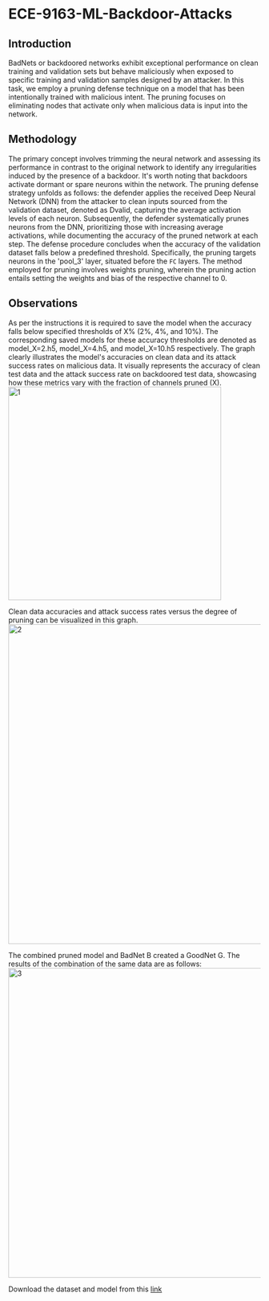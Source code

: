 # ECE-9163-ML-Backdoor-Attacks

## Introduction
BadNets or backdoored networks exhibit exceptional performance on clean training and validation sets but behave maliciously when exposed to specific training and validation samples designed by an attacker. In this task, we employ a pruning defense technique on a model that has been intentionally trained with malicious intent. The pruning focuses on eliminating nodes that activate only when malicious data is input into the network.

## Methodology
The primary concept involves trimming the neural network and assessing its performance in contrast to the original network to identify any irregularities induced by the presence of a backdoor. It's worth noting that backdoors activate dormant or spare neurons within the network. The pruning defense strategy unfolds as follows: the defender applies the received Deep Neural Network (DNN) from the attacker to clean inputs sourced from the validation dataset, denoted as Dvalid, capturing the average activation levels of each neuron. Subsequently, the defender systematically prunes neurons from the DNN, prioritizing those with increasing average activations, while documenting the accuracy of the pruned network at each step. The defense procedure concludes when the accuracy of the validation dataset falls below a predefined threshold. Specifically, the pruning targets neurons in the 'pool_3' layer, situated before the `FC` layers. The method employed for pruning involves weights pruning, wherein the pruning action entails setting the weights and bias of the respective channel to 0.

## Observations
As per the instructions it is required to save the model when the accuracy falls below specified thresholds of X% (2%, 4%, and 10%). The corresponding saved models for these accuracy thresholds are denoted as model_X=2.h5, model_X=4.h5, and model_X=10.h5 respectively.
The graph clearly illustrates the model's accuracies on clean data and its attack success rates on malicious data. It visually represents the accuracy of clean test data and the attack success rate on backdoored test data, showcasing how these metrics vary with the fraction of channels pruned (X).
<img width="425" alt="1" src="https://github.com/sharadTT/ECE-9163-ML-Backdoor-Attacks/assets/36073410/2780e7a5-0917-4240-9ed9-204683c4c2aa">

Clean data accuracies and attack success rates versus the degree of pruning can be visualized in this graph.
<img width="637" alt="2" src="https://github.com/sharadTT/ECE-9163-ML-Backdoor-Attacks/assets/36073410/ff42f86d-da8e-491f-bdc0-00f3d045c443">

The combined pruned model and BadNet B created a GoodNet G. The results of the combination of the same data are as follows:
<img width="617" alt="3" src="https://github.com/sharadTT/ECE-9163-ML-Backdoor-Attacks/assets/36073410/c86c9eed-357f-42f8-9775-5c8388f2fc37">


Download the dataset and model from this [link](https://github.com/csaw-hackml/CSAW-HackML-2020/tree/master/lab3)
